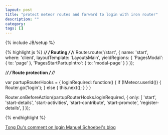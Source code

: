 ```yaml
---
layout: post
title: "protect meteor routes and forward to login with iron router"
description: ""
category: 
tags: []
---
```

{% include JB/setup %}

{% highlight js %}
/*************************************************************/
/* Routing */
/*************************************************************/
Router.route('/start', {
    name: 'start',
    where: 'client',
    layoutTemplate: 'LayoutsMain',
    yieldRegions: {
        'PagesModal': { to: 'page' },
        'PagesStartPartupIntro': { to: 'modal-page' }
    }
});

/*************************************************************/
/* Route protection */
/*************************************************************/

var partupRouterHooks = {
    loginRequired: function() {
        if (!Meteor.userId()) {
            Router.go('login');
        }
        else {
            this.next();
        }
    }
}

Router.onBeforeAction(partupRouterHooks.loginRequired, {
    only: [
        'start',
        'start-details',
        'start-activities',
        'start-contribute',
        'start-promote',
        'register-details',
    ]
});

{% endhighlight %}

[Tong Du's comment on login Manuel Schoebel's blog](http://www.manuel-schoebel.com/blog/login-required-for-an-url-done-right#comment-1703568960)
